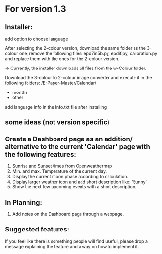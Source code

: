# For version 1.3

## Installer:

add option to choose language

After selecting the 2-colour version, download the same folder as the 3-colour one, remove the following files:
epd7in5b.py, epdif.py, calibration.py and replace them with the ones for the 2-colour version.

-> Currently, the installer downloads all files from the w-Colour folder.

Download the 3-colour to 2-colour image converter and execute it in the following folders:
/E-Paper-Master/Calendar/
+ months
+ other

add language info in the Info.txt file after installing







## some ideas (not version specific)

## Create a Dashboard page as an addition/ alternative to the current 'Calendar' page with the following features:
1. Sunrise and Sunset times from Openweathermap
2. Min. and max. Temperature of the current day.
3. Display the current moon phase according to calculation.
4. Display larger weather icon and add short description like: 'Sunny'
5. Show the next few upcoming events with a short description.

## In Planning:
1. Add notes on the Dashboard page through a webpage.

## Suggested features:
If you feel like there is something people will find useful, please drop a message explaining the feature and a way on how to implement it. 
